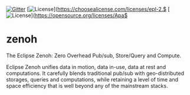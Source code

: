 [![Gitter](https://badges.gitter.im/atolab/zenoh.svg)](https://gitter.im/atolab/zenoh?utm_source=badge&utm_medium=badge&utm_campaign=pr-badge)
[![License](https://img.shields.io/badge/License-EPL%202.0-blue)](https://choosealicense.com/licenses/epl-2.$
[![License](https://img.shields.io/badge/License-Apache%202.0-blue.svg)](https://opensource.org/licenses/Apa$


# zenoh
The Eclipse Zenoh: Zero Overhead Pub/sub, Store/Query and Compute.

Eclipse Zenoh unifies data in motion, data in-use, data at rest and computations. It carefully blends traditional pub/sub with geo-distributed storages, queries and computations, while retaining a level of time and space efficiency that is well beyond any of the mainstream stacks.
